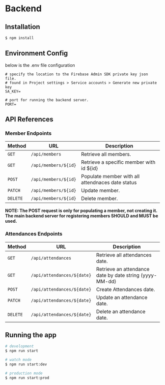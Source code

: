 # Backend
## Installation

```bash
$ npm install
```

## Environment Config
below is the .env file configuration
```
# specify the location to the Firebase Admin SDK private key json file.
# found in Project settings > Service accounts > Generate new private key
SA_KEY=

# port for running the backend server.
PORT=
```

## API References
### Member Endpoints

| Method   | URL                                      | Description                              |
| -------- | ---------------------------------------- | ---------------------------------------- |
| `GET`    | `/api/members`                           | Retrieve all members.                    |
| `GET`    | `/api/members/${id}`                     | Retrieve a specific member with id ${id} |
| `POST`   | `/api/members/${id}`                     | Populate member with all attendnaces date status  |
| `PATCH`  | `/api/members/${id}`                     | Update member.                           |
| `DELETE` | `/api/members/${id}`                     | Delete member.                           |

**NOTE: The POST request is only for populating a member, not creating it. The main backend server for
registering members SHOULD and MUST be used.**

### Attendances Endpoints
| Method   | URL                                      | Description                              |
| -------- | ---------------------------------------- | ---------------------------------------- |
| `GET`    | `/api/attendances`                       | Retrieve all attendances date.           |
| `GET`    | `/api/attendances/${date}`                | Retrieve an attendance date by date string (yyyy-MM-dd)|
| `POST`   | `/api/attendances/${date}`                 | Create Attendances date.                 |
| `PATCH`  | `/api/attendances/${date}`                 | Update an attendance date.               |
| `DELETE` | `/api/attendances/${date}`                 | Delete an attendance date.               |


## Running the app

```bash
# development
$ npm run start

# watch mode
$ npm run start:dev

# production mode
$ npm run start:prod
```
